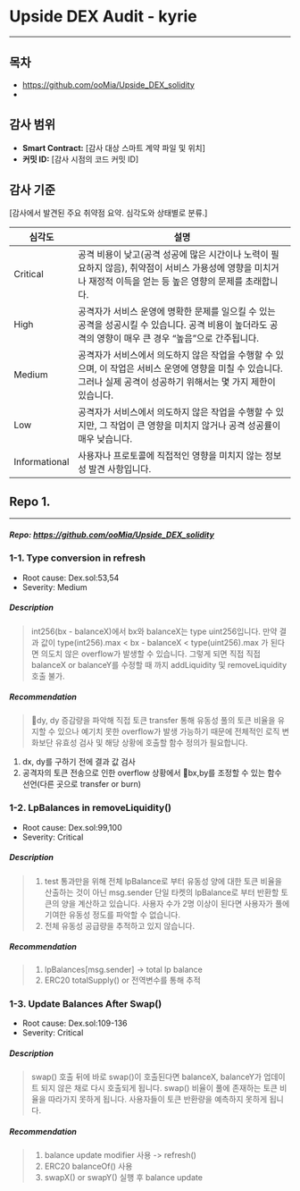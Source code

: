 # Upside DEX Audit - kyrie

---

## 목차

- https://github.com/ooMia/Upside_DEX_solidity
-

## 감사 범위

- **Smart Contract:** [감사 대상 스마트 계약 파일 및 위치]
- **커밋 ID:** [감사 시점의 코드 커밋 ID]

## 감사 기준

[감사에서 발견된 주요 취약점 요약. 심각도와 상태별로 분류.]

| 심각도        | 설명                                                                                                                                                                      |
| ------------- | ------------------------------------------------------------------------------------------------------------------------------------------------------------------------- |
| Critical      | 공격 비용이 낮고(공격 성공에 많은 시간이나 노력이 필요하지 않음), 취약점이 서비스 가용성에 영향을 미치거나 재정적 이득을 얻는 등 높은 영향의 문제를 초래합니다.           |
| High          | 공격자가 서비스 운영에 명확한 문제를 일으킬 수 있는 공격을 성공시킬 수 있습니다. 공격 비용이 높더라도 공격의 영향이 매우 큰 경우 “높음”으로 간주됩니다.                   |
| Medium        | 공격자가 서비스에서 의도하지 않은 작업을 수행할 수 있으며, 이 작업은 서비스 운영에 영향을 미칠 수 있습니다. 그러나 실제 공격이 성공하기 위해서는 몇 가지 제한이 있습니다. |
| Low           | 공격자가 서비스에서 의도하지 않은 작업을 수행할 수 있지만, 그 작업이 큰 영향을 미치지 않거나 공격 성공률이 매우 낮습니다.                                                 |
| Informational | 사용자나 프로토콜에 직접적인 영향을 미치지 않는 정보성 발견 사항입니다.                                                                                                   |

## Repo 1.

---

##### Repo: https://github.com/ooMia/Upside_DEX_solidity

### 1-1. Type conversion in refresh

- Root cause: Dex.sol:53,54
- Severity: Medium

##### Description

> int256(bx - balanceX)에서 bx와 balanceX는 type uint256입니다.
> 만약 결과 값이 type(int256).max < bx - balanceX < type(uint256).max 가 된다면 의도치 않은 overflow가 발생할 수 있습니다. 그렇게 되면 직접 직접 balanceX or balanceY를 수정할 때 까지 addLiquidity 및 removeLiquidity 호출 불가.

##### Recommendation

> dy, dy 증감량을 파악해 직접 토큰 transfer 통해 유동성 풀의 토큰 비율을 유지할 수 있으나 예기치 못한 overflow가 발생 가능하기 때문에 전체적인 로직 변화보단 유효성 검사 및 해당 상황에 호출할 함수 정의가 필요합니다.

1. dx, dy를 구하기 전에 결과 값 검사
2. 공격자의 토큰 전송으로 인한 overflow 상황에서 bx,by를 조정할 수 있는 함수 선언(다른 곳으로 transfer or burn)

### 1-2. LpBalances in removeLiquidity()

- Root cause: Dex.sol:99,100
- Severity: Critical

##### Description

> 1. test 통과만을 위해 전체 lpBalance로 부터 유동성 양에 대한 토큰 비율을 산출하는 것이 아닌 msg.sender 단일 타켓의 lpBalance로 부터 반환할 토큰의 양을 계산하고 있습니다. 사용자 수가 2명 이상이 된다면 사용자가 풀에 기여한 유동성 정도를 파악할 수 없습니다.
> 2. 전체 유동성 공급량을 추적하고 있지 않습니다.

##### Recommendation

> 1. lpBalances[msg.sender] -> total lp balance
> 2. ERC20 totalSupply() or 전역변수를 통해 추적

### 1-3. Update Balances After Swap()

- Root cause: Dex.sol:109-136
- Severity: Critical

##### Description

> swap() 호출 뒤에 바로 swap()이 호출된다면 balanceX, balanceY가 업데이트 되지 않은 채로 다시 호출되게 됩니다. swap() 비율이 풀에 존재하는 토큰 비율을 따라가지 못하게 됩니다. 사용자들이 토큰 반환량을 예측하지 못하게 됩니다.

##### Recommendation

> 1. balance update modifier 사용 -> refresh()
> 2. ERC20 balanceOf() 사용
> 3. swapX() or swapY() 실행 후 balance update
